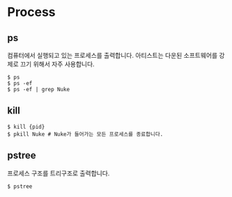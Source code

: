 # Process

## ps
컴퓨터에서 실행되고 있는 프로세스를 출력합니다.
아티스트는 다운된 소프트웨어를 강제로 끄기 위해서 자주 사용합니다.

```
$ ps
$ ps -ef
$ ps -ef | grep Nuke
```

## kill
```
$ kill {pid}
$ pkill Nuke # Nuke가 들어가는 모든 프로세스를 종료합니다.
```

## pstree
프로세스 구조를 트리구조로 출력합니다.

```
$ pstree
```
